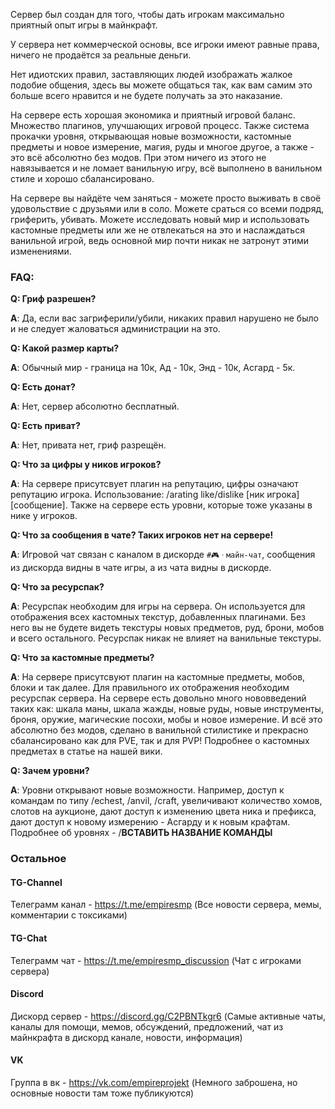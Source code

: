 Сервер был создан для того, чтобы дать игрокам максимально приятный опыт игры в майнкрафт.

У сервера нет коммерческой основы, все игроки имеют равные права, ничего не продаётся за реальные деньги.

Нет идиотских правил, заставляющих людей изображать жалкое подобие общения, здесь вы можете общаться так, как вам самим
это больше всего нравится и не будете получать за это наказание.

На сервере есть хорошая экономика и приятный игровой баланс. Множество плагинов, улучшающих игровой процесс. Также
система прокачки уровня, открывающая новые возможности, кастомные предметы и новое измерение, магия, руды и многое
другое, а также - это всё абсолютно без модов. При этом ничего из этого не навязывается и не ломает ванильную игру, всё
выполнено в ванильном стиле и хорошо сбалансировано.

На сервере вы найдёте чем заняться - можете просто выживать в своё удовольствие с друзьями или в соло. Можете сраться со
всеми подряд, гриферить, убивать. Можете исследовать новый мир и использовать кастомные предметы или же не отвлекаться
на это и наслаждаться ванильной игрой, ведь основной мир почти никак не затронут этими изменениями.

### FAQ:

**Q: Гриф разрешен?**

**A**: Да, если вас загриферили/убили, никаких правил нарушено не было и не следует жаловаться администрации на это.

**Q: Какой размер карты?**

**A**: Обычный мир - граница на 10к, Ад - 10к, Энд - 10к, Асгард - 5к.

**Q: Есть донат?**

**A**: Нет, сервер абсолютно бесплатный.

**Q: Есть приват?**

**A**: Нет, привата нет, гриф разрещён.

**Q: Что за цифры у ников игроков?**

**A**: На сервере присутсвует плагин на репутацию, цифры означают репутацию игрока. Использование: /arating
like/dislike [ник игрока]  [сообщение]. Также на сервере есть уровни, которые тоже указаны в нике у игроков.

**Q: Что за сообщения в чате? Таких игроков нет на сервере!**

**A**: Игровой чат связан с каналом в дискорде `#🎮ㆍмайн-чат`, сообщения из дискорда видны в чате игры, а из чата видны в
дискорде.

**Q: Что за ресурспак?**

**A**: Ресурспак необходим для игры на сервера. Он используется для отображения всех кастомных текстур, добавленных
плагинами. Без него вы не будете видеть текстуры новых предметов, руд, брони, мобов и всего остального. Ресурспак никак
не влияет на ванильные текстуры.

**Q: Что за кастомные предметы?**

**A**: На сервере присутсвуют плагин на кастомные предметы, мобов, блоки и так далее. Для правильного их отображения
необходим ресурспак сервера. На сервере есть довольно много нововведений таких как: шкала маны, шкала жажды, новые руды,
новые инструменты, броня, оружие, магические посохи, мобы и новое измерение. И всё это абсолютно без модов, сделано в
ванильной стилистике и прекрасно сбалансировано как для PVE, так и для PVP! Подробнее о кастомных предметах в статье на
нашей вики.

**Q: Зачем уровни?**

**A**: Уровни открывают новые возможности. Например, доступ к командам по типу /echest, /anvil, /craft, увеличивают
количество хомов, слотов на аукционе, дают доступ к изменению цвета ника и префикса, дают доступ к новому измерению -
Асгарду и к новым крафтам. Подробнее об уровнях - /**ВСТАВИТЬ НАЗВАНИЕ КОМАНДЫ**

### Остальное

#### TG-Channel

Телеграмм канал - https://t.me/empiresmp (Все новости сервера, мемы, комментарии с токсиками)

#### TG-Chat

Телеграмм чат - https://t.me/empiresmp_discussion (Чат с игроками сервера)

#### Discord

Дискорд сервер - https://discord.gg/C2PBNTkgr6 (Самые активные чаты, каналы для помощи, мемов, обсуждений, предложений,
чат из майнкрафта в дискорд канале, новости, информация)

#### VK

Группа в вк - https://vk.com/empireprojekt (Немного заброшена, но основные новости там тоже публикуются)